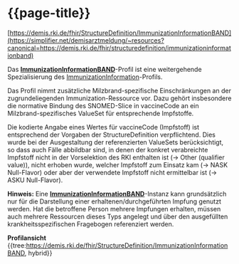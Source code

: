 # {{page-title}}
[https://demis.rki.de/fhir/StructureDefinition/ImmunizationInformationBAND](https://simplifier.net/demisarztmeldung/~resources?canonical=https://demis.rki.de/fhir/structuredefinition/immunizationinformationband)

Das **[ImmunizationInformationBAND](https://simplifier.net/demisarztmeldung/~resources?canonical=https://demis.rki.de/fhir/structuredefinition/immunizationinformationband)**-Profil ist eine weitergehende Spezialisierung des [ImmunizationInformation](https://simplifier.net/demisarztmeldung/~resources?canonical=https://demis.rki.de/fhir/structuredefinition/immunizationinformation)-Profils.

Das Profil nimmt zusätzliche Milzbrand-spezifische Einschränkungen an der zugrundeliegenden Immunization-Ressource vor. Dazu gehört insbesondere die normative Bindung des SNOMED-Slice in vaccineCode an ein Milzbrand-spezifisches ValueSet für entsprechende Impfstoffe.

Die kodierte Angabe eines Wertes für vaccineCode (Impfstoff) ist entsprechend der Vorgaben der StructureDefinition verpflichtend. Dies wurde bei der Ausgestaltung der referenzierten ValueSets berücksichtigt, so dass auch Fälle abbildbar sind, in denen der konkret verabreichte Impfstoff nicht in der Vorselektion des RKI enthalten ist (-> Other (qualifier value)), nicht erhoben wurde, welcher Impfstoff zum Einsatz kam (-> NASK Null-Flavor) oder aber der verwendete Impfstoff nicht ermittelbar ist (-> ASKU Null-Flavor).

**Hinweis:** Eine **[ImmunizationInformationBAND](https://simplifier.net/demisarztmeldung/~resources?canonical=https://demis.rki.de/fhir/structuredefinition/immunizationinformation)**-Instanz kann grundsätzlich nur für die Darstellung einer erhaltenen/durchgeführten Impfung genutzt werden. Hat die betroffene Person mehrere Impfungen erhalten, müssen auch mehrere Ressourcen dieses Typs angelegt und über den ausgefüllten krankheitsspezifischen Fragebogen referenziert werden.

**Profilansicht**
{{tree:https://demis.rki.de/fhir/StructureDefinition/ImmunizationInformationBAND, hybrid}}
